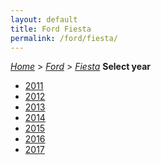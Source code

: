 ```yaml
---
layout: default
title: Ford Fiesta
permalink: /ford/fiesta/
---
```

[*Home*](/) > [*Ford*](/ford/) > [*Fiesta*](/ford/fiesta/)
**Select year**
- [2011](/ford/fiesta/2011/)
- [2012](/ford/fiesta/2012/)
- [2013](/ford/fiesta/2013/)
- [2014](/ford/fiesta/2014/)
- [2015](/ford/fiesta/2015/)
- [2016](/ford/fiesta/2016/)
- [2017](/ford/fiesta/2017/)